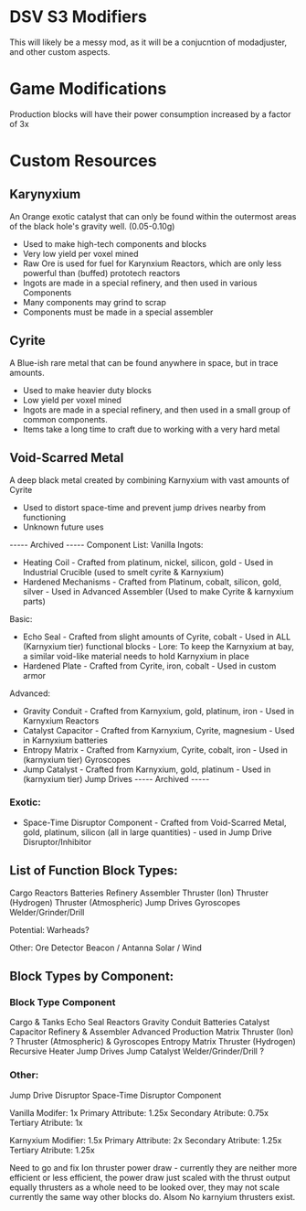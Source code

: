 # DSV S3 Modifiers
This will likely be a messy mod, as it will be a conjucntion of modadjuster, and other custom aspects.

# Game Modifications
Production blocks will have their power consumption increased by a factor of 3x


# Custom Resources
## Karynyxium
An Orange exotic catalyst that can only be found within the outermost areas of the black hole's gravity well. (0.05-0.10g)
- Used to make high-tech components and blocks
- Very low yield per voxel mined
- Raw Ore is used for fuel for Karynxium Reactors, which are only less powerful than (buffed) prototech reactors
- Ingots are made in a special refinery, and then used in various Components
- Many components may grind to scrap
- Components must be made in a special assembler

## Cyrite
A Blue-ish rare metal that can be found anywhere in space, but in trace amounts. 
- Used to make heavier duty blocks
- Low yield per voxel mined
- Ingots are made in a special refinery, and then used in a small group of common components.
- Items take a long time to craft due to working with a very hard metal

## Void-Scarred Metal
A deep black metal created by combining Karnyxium with vast amounts of Cyrite
- Used to distort space-time and prevent jump drives nearby from functioning
- Unknown future uses

----- Archived -----
Component List:
Vanilla Ingots:
- Heating Coil - Crafted from platinum, nickel, silicon, gold - Used in Industrial Crucible (used to smelt cyrite & Karnyxium)
- Hardened Mechanisms - Crafted from Platinum, cobalt, silicon, gold, silver - Used in Advanced Assembler (Used to make Cyrite & karnyxium parts)

Basic:
- Echo Seal - Crafted from slight amounts of Cyrite, cobalt - Used in ALL (Karnyxium tier) functional blocks - Lore: To keep the Karnyxium at bay, a similar void-like material needs to hold Karnyxium in place
- Hardened Plate - Crafted from Cyrite, iron, cobalt - Used in custom armor

Advanced:
- Gravity Conduit - Crafted from Karnyxium, gold, platinum, iron - Used in Karnyxium Reactors
- Catalyst Capacitor - Crafted from Karnyxium, Cyrite, magnesium - Used in Karnyxium batteries
- Entropy Matrix - Crafted from Karnyxium, Cyrite, cobalt, iron - Used in (karnyxium tier) Gyroscopes
- Jump Catalyst - Crafted from Karnyxium, gold, platinum - Used in (karnyxium tier) Jump Drives
----- Archived -----

### Exotic:
- Space-Time Disruptor Component - Crafted from Void-Scarred Metal, gold, platinum, silicon (all in large quantities) - used in Jump Drive Disruptor/Inhibitor


## List of Function Block Types:
Cargo
Reactors
Batteries
Refinery
Assembler
Thruster (Ion)
Thruster (Hydrogen)
Thruster (Atmospheric)
Jump Drives
Gyroscopes
Welder/Grinder/Drill

Potential:
Warheads?

Other:
Ore Detector
Beacon / Antanna
Solar / Wind


## Block Types by Component:

### Block Type                                 Component
Cargo & Tanks                                  Echo Seal
Reactors                                       Gravity Conduit
Batteries                                      Catalyst Capacitor
Refinery & Assembler                           Advanced Production Matrix
Thruster (Ion)                                 ?
Thruster (Atmospheric) & Gyroscopes            Entropy Matrix
Thruster (Hydrogen)                            Recursive Heater
Jump Drives                                    Jump Catalyst
Welder/Grinder/Drill                           ?



### Other:
Jump Drive Disruptor                           Space-Time Disruptor Component


Vanilla Modifer: 1x
Primary Attribute: 1.25x
Secondary Atribute: 0.75x
Tertiary Atribute: 1x

Karnyxium Modifier: 1.5x
Primary Attribute: 2x
Secondary Atribute: 1.25x
Tertiary Atribute: 1.25x


Need to go and fix Ion thruster power draw - currently they are neither more efficient or less efficient, the power draw just scaled with the thrust output equally
thrusters as a whole need to be looked over, they may not scale currently the same way other blocks do. Alsom No karnyium thrusters exist.